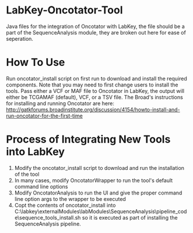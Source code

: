 # LabKey-Oncotator-Tool
Java files for the integration of Oncotator with LabKey, the file should be a part of the SequenceAnalysis module,
they are broken out here for ease of seperation.

# How To Use
Run oncotator_install script on first run to download and install the required components.  Note that you may need to first change users to install the tools.
Pass either a VCF or MAF file to Oncotator in LabKey, the output will either be TCGAMAF (default), VCF, or a TSV file.
The Broad's instructions for installing and running Oncotator are here:  http://gatkforums.broadinstitute.org/discussion/4154/howto-install-and-run-oncotator-for-the-first-time

# Process of Integrating New Tools into LabKey

1. Modify the oncotator_install script to download and run the installation of the tool
2. In many cases, modify OncotatorWrapper to run the tool's default command line options
3. Modify OncotatorAnalysis to run the UI and give the proper command line option args to the wrapper to be executed
4. Copt the contents of oncotator_install into
C:\labkey\externalModules\labModules\SequenceAnalysis\pipeline_code\sequence_tools_install.sh so it is executed as part
of installing the SequenceAnalysis pipeline.

